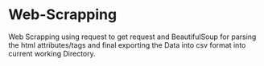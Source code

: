# Web-Scrapping
Web Scrapping using request to get request and BeautifulSoup for parsing the html attributes/tags and final exporting the Data into csv format into current working Directory.
